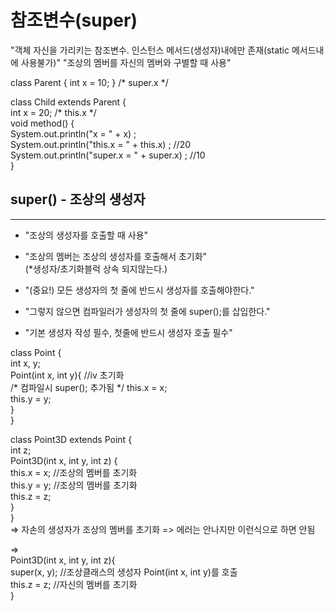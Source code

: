 참조변수(super)
=========================
"객체 자신을 가리키는 참조변수. 인스턴스 메서드(생성자)내에만 존재(static 메서드내에 사용불가)"
"조상의 멤버를 자신의 멤버와 구별할 때 사용"


class Parent { int x = 10; } /* super.x */

class Child extends Parent {  
int x = 20; /* this.x */  
void method() {  
System.out.println("x = " + x) ;  
System.out.println("this.x = " + this.x) ; //20  
System.out.println("super.x = " + super.x) ; //10  
}


super() - 조상의 생성자
---------
*****
* "조상의 생성자를 호출할 때 사용"  
* "조상의 멤버는 조상의 생성자를 호출해서 초기화"  
(*생성자/초기화블럭 상속 되지않는다.)

* "(중요!) 모든 생성자의 첫 줄에 반드시 생성자를 호출해야한다."
* "그렇지 않으면 컴파일러가 생성자의 첫 줄에 super();를 삽입한다."
* "기본 생성자 작성 필수, 첫줄에 반드시 생성자 호출 필수"

class Point {  
    int x, y;  
    Point(int x, int y){ //iv 초기화  
        /* 컴파일시 super(); 추가됨 */
        this.x = x;  
        this.y = y;  
    }  
}

class Point3D extends Point {  
    int z;  
    Point3D(int x, int y, int z) {  
        this.x = x; //조상의 멤버를 초기화  
        this.y = y; //조상의 멤버를 초기화  
        this.z = z;  
    }  
}  
=> 자손의 생성자가 조상의 멤버를 초기화 => 에러는 안나지만 이런식으로 하면 안됨

=>  
Point3D(int x, int y, int z){  
    super(x, y); //조상클래스의 생성자 Point(int x, int y)를 호출  
    this.z = z; //자신의 멤버를 초기화  
}  






